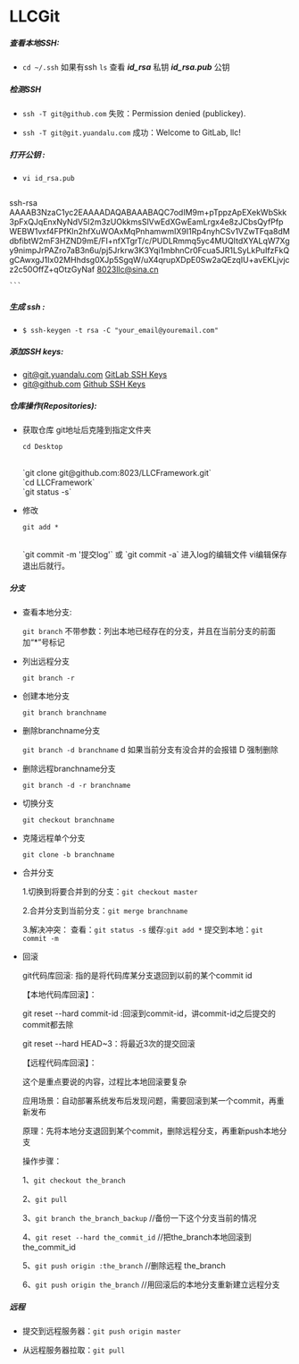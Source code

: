 # LLCGit

##### 查看本地SSH:  
* `cd ~/.ssh` 如果有ssh `ls` 查看 ***_id_rsa_*** 私钥 ***_id_rsa.pub_*** 公钥



##### 检测SSH  
* `ssh -T git@github.com`  失败：Permission denied (publickey).

* `ssh -T git@git.yuandalu.com` 成功：Welcome to GitLab, llc!

##### 打开公钥 : 
* `vi id_rsa.pub` 

	```
ssh-rsa AAAAB3NzaC1yc2EAAAADAQABAAABAQC7odIM9m+pTppzApEXekWbSkk3pFxQJqEnxNyNdV5I2m3zUOkkmsSlVwEdXGwEamLrgx4e8zJCbsQyfPfpWEBW1vxf4FPfKln2hfXuWOAxMqPnhamwmIX9I1Rp4nyhCSv1VZwTFqa8dMdbfibtW2mF3HZND9mE/FI+nfXTgrT/c/PUDLRmmq5yc4MUQItdXYALqW7Xgy9nimpJrPAZro7aB3n6u/pj5Jrkrw3K3Yqi1mbhnCr0Fcua5JR1LSyLkPuIfzFkQgCAwxgJ1Ix02MHhdsg0XJp5SgqW/uX4qrupXDpE0Sw2aQEzqIU+avEKLjvjcz2c50OffZ+qOtzGyNaf 8023llc@sina.cn

	```

#####  生成 ssh :
* `$ ssh-keygen -t rsa -C "your_email@youremail.com" `

##### 添加SSH keys:

* git@git.yuandalu.com [GitLab SSH Keys](http://git.yuandalu.com/profile/keys)
* git@github.com [Github SSH Keys](https://github.com/settings/ssh)

##### 仓库操作(Repositories):

* 获取仓库 git地址后克隆到指定文件夹 

	`cd Desktop`
	
	</br>
	`git clone git@github.com:8023/LLCFramework.git`
	
	</br>
	`cd LLCFramework`
	
	</br>
	`git status -s`
	
* 修改
	
	`git add *`
		
	</br>
	`git commit -m '提交log'` 或 `git commit -a` 进入log的编辑文件 vi编辑保存退出后就行。

##### 分支

* 查看本地分支:

	 `git branch` 不带参数：列出本地已经存在的分支，并且在当前分支的前面加“*”号标记
* 列出远程分支

	 `git branch -r` 
* 创建本地分支

	`git branch branchname`
* 删除branchname分支
	
	`git branch -d branchname` d 如果当前分支有没合并的会报错 D 强制删除
* 删除远程branchname分支

	`git branch -d -r branchname `
* 切换分支

	`git checkout branchname`
* 克隆远程单个分支

	`git clone -b branchname` 
* 合并分支
	
	1.切换到将要合并到的分支：`git checkout master`
	
	2.合并分支到当前分支：`git merge branchname`
	
	3.解决冲突： 查看：`git status -s` 缓存:`git add *` 提交到本地：`git commit -m` 
	
* 回滚

	 
	git代码库回滚: 指的是将代码库某分支退回到以前的某个commit id
	
	【本地代码库回滚】：
	
	git reset --hard commit-id :回滚到commit-id，讲commit-id之后提交的commit都去除
	
	git reset --hard HEAD~3：将最近3次的提交回滚
	
	 
	
	【远程代码库回滚】：
	
	这个是重点要说的内容，过程比本地回滚要复杂
	
	应用场景：自动部署系统发布后发现问题，需要回滚到某一个commit，再重新发布
	
	原理：先将本地分支退回到某个commit，删除远程分支，再重新push本地分支
	
	操作步骤：
	
	1、`git checkout the_branch`
	
	2、`git pull`
	
	3、`git branch the_branch_backup` //备份一下这个分支当前的情况
	
	4、`git reset --hard the_commit_id` //把the_branch本地回滚到the_commit_id
	
	5、`git push origin :the_branch` //删除远程 the_branch
	
	6、`git push origin the_branch` //用回滚后的本地分支重新建立远程分支
	
##### 远程

* 提交到远程服务器：`git push origin master`

* 从远程服务器拉取：`git pull`